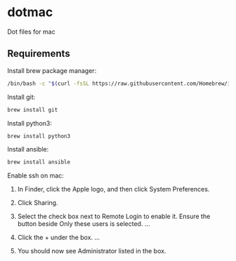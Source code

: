 # dotmac
Dot files for mac

## Requirements
Install brew package manager:


```bash
/bin/bash -c "$(curl -fsSL https://raw.githubusercontent.com/Homebrew/install/HEAD/install.sh)"
```

Install git:

```bash
brew install git
```

Install python3:

```bash
brew install python3
```

Install ansible:

```bash
brew install ansible
```

Enable ssh on mac:

1. In Finder, click the Apple logo, and then click System Preferences.

2. Click Sharing.

3. Select the check box next to Remote Login to enable it. Ensure the button beside Only these users is selected. ...

4. Click the + under the box. ...

5. You should now see Administrator listed in the box.
